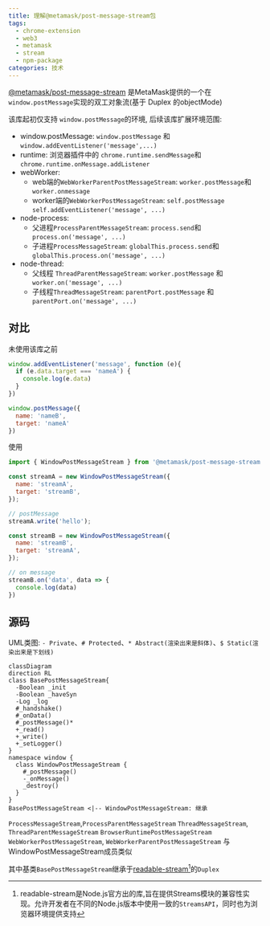 ```yaml
---
title: 理解@metamask/post-message-stream包
tags:
  - chrome-extension
  - web3
  - metamask
  - stream
  - npm-package
categories: 技术
---
```


[@metamask/post-message-stream](https://github.com/MetaMask/post-message-stream) 是MetaMask提供的一个在`window.postMessage`实现的双工对象流(基于 Duplex 的objectMode)

该库起初仅支持 `window.postMessage`的环境, 后续该库扩展环境范围:

- window.postMessage: `window.postMessage` 和 `window.addEventListener('message',...)`
- runtime: 浏览器插件中的 `chrome.runtime.sendMessage`和`chrome.runtime.onMessage.addListener`
- webWorker:
  - web端的`WebWorkerParentPostMessageStream`: `worker.postMessage`和`worker.onmessage`
  - worker端的`WebWorkerPostMessageStream`: `self.postMessage` `self.addEventListener('message', ...)`
- node-process:
  - 父进程`ProcessParentMessageStream`: `process.send`和`process.on('message', ...)`
  - 子进程`ProcessMessageStream`: `globalThis.process.send`和`globalThis.process.on('message', ...)`
- node-thread:
  - 父线程 `ThreadParentMessageStream`: `worker.postMessage` 和 `worker.on('message', ...)`
  - 子线程`ThreadMessageStream`: `parentPort.postMessage` 和 `parentPort.on('message', ...)`

## 对比

未使用该库之前

```js
window.addEventListener('message', function (e){
  if (e.data.target === 'nameA') {
    console.log(e.data)
  }
})

window.postMessage({
  name: 'nameB',
  target: 'nameA'
})
```

使用

```js
import { WindowPostMessageStream } from '@metamask/post-message-stream';

const streamA = new WindowPostMessageStream({
  name: 'streamA',
  target: 'streamB',
});

// postMessage
streamA.write('hello');

const streamB = new WindowPostMessageStream({
  name: 'streamB',
  target: 'streamA',
});

// on message
streamB.on('data', data => {
  console.log(data)
})

```

## 源码

UML类图: `- Private`、`# Protected`、`* Abstract(渲染出来是斜体)`、`$ Static(渲染出来是下划线)`

```mermaid
classDiagram
direction RL
class BasePostMessageStream{
  -Boolean _init
  -Boolean _haveSyn
  -Log _log
  #_handshake()
  #_onData()
  #_postMessage()*
  +_read()
  +_write()
  +_setLogger()
}
namespace window {
  class WindowPostMessageStream {
    #_postMessage()
    -_onMessage()
    _destroy()
  }
}
BasePostMessageStream <|-- WindowPostMessageStream: 继承
```

`ProcessMessageStream`,`ProcessParentMessageStream`
`ThreadMessageStream`, `ThreadParentMessageStream`
`BrowserRuntimePostMessageStream`
`WebWorkerPostMessageStream`, `WebWorkerParentPostMessageStream`
与WindowPostMessageStream成员类似

其中基类`BasePostMessageStream`继承于[readable-stream](https://github.com/nodejs/readable-stream)[^1]的`Duplex`


[^1]: readable-stream是Node.js官方出的库,旨在提供Streams模块的兼容性实现。允许开发者在不同的Node.js版本中使用一致的`StreamsAPI`，同时也为浏览器环境提供支持
